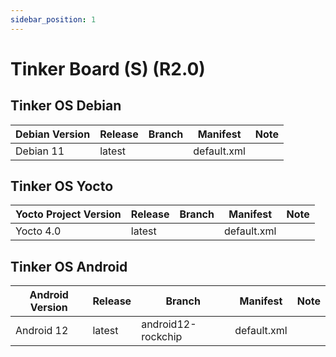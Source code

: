 ```yaml
---
sidebar_position: 1
---
```


# Tinker Board (S) (R2.0)
## Tinker OS Debian
|Debian Version|Release|Branch|Manifest|Note|
|-|-|-|-|-|
|Debian 11|latest||default.xml||

## Tinker OS Yocto
|Yocto Project Version|Release|Branch|Manifest|Note|
|-|-|-|-|-|
|Yocto 4.0|latest||default.xml||

## Tinker OS Android
|Android Version|Release|Branch|Manifest|Note|
|-|-|-|-|-|
|Android 12|latest|android12-rockchip|default.xml||